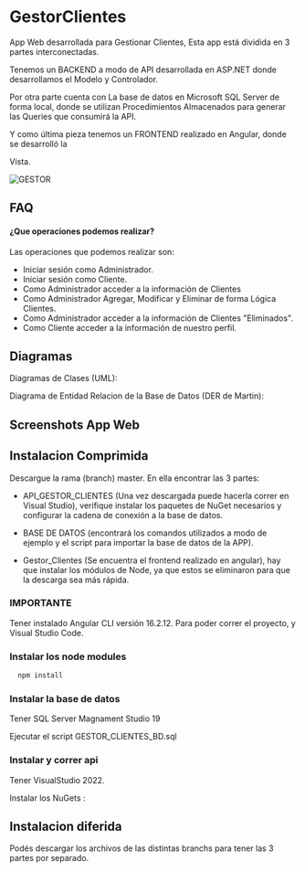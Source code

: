 
# GestorClientes

App Web desarrollada para  Gestionar Clientes, Esta app está dividida en 3 partes interconectadas.

Tenemos un BACKEND a modo de API desarrollada en ASP.NET donde desarrollamos el Modelo y Controlador.

Por otra parte cuenta con La base de datos en Microsoft SQL Server de forma local, donde 
se utilizan Procedimientos Almacenados para generar las Queries que consumirá la API.

Y como última pieza tenemos un FRONTEND realizado en Angular, donde se desarrolló la 

Vista.


![GESTOR](https://github.com/JeroGra/APP_GESTOR_CLIENTES/assets/97103645/0d73b5b8-49f8-4846-a04d-ecb076ef1899)


## FAQ

#### ¿Que operaciones podemos realizar?

Las operaciones que podemos realizar son: 
- Iniciar sesión como Administrador.
- Iniciar sesión como Cliente.
- Como Administrador acceder a la información de Clientes
- Como Administrador Agregar, Modificar y Eliminar de forma Lógica Clientes.
- Como Administrador acceder a la información de Clientes "Eliminados".
- Como Cliente acceder a la información de nuestro perfil.



## Diagramas

Diagramas de Clases (UML):



Diagrama de Entidad Relacion de la Base de Datos (DER de Martin):




## Screenshots App Web



## Instalacion Comprimida

Descargue la rama (branch) master. En ella encontrar las 3 partes:

- API_GESTOR_CLIENTES (Una vez descargada puede hacerla correr en Visual Studio), verifique instalar los paquetes de NuGet necesarios y configurar la cadena de conexión a la base de datos.

- BASE DE DATOS (encontrará los comandos utilizados a modo de ejemplo y el script para importar la base de datos de la APP).

- Gestor_Clientes (Se encuentra el frontend realizado en angular), hay que instalar los módulos de Node, ya que estos se eliminaron para que la descarga sea más rápida.

### IMPORTANTE

Tener instalado Angular CLI versión 16.2.12. Para poder correr el proyecto, y Visual Studio Code.

### Instalar los node modules
```bash
  npm install
```

### Instalar la base de datos

Tener SQL Server Magnament Studio 19

Ejecutar el script GESTOR_CLIENTES_BD.sql

### Instalar y correr api

Tener VisualStudio 2022.

Instalar los NuGets : 




## Instalacion diferida

Podés descargar los archivos de las distintas branchs para tener las 3 partes por separado.
    
